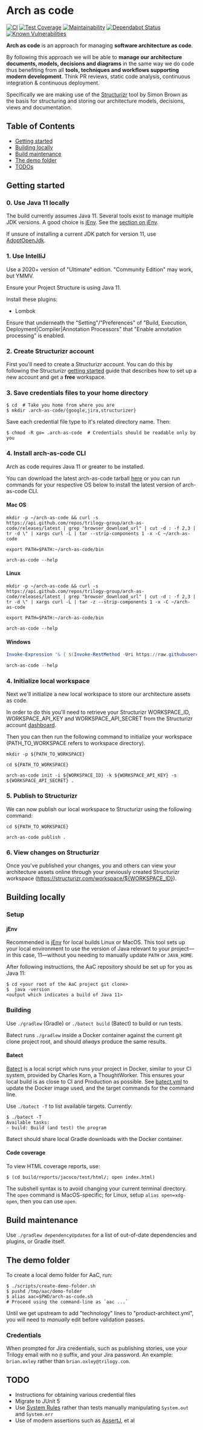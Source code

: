 # Arch as code

[![CI](https://github.com/trilogy-group/arch-as-code/workflows/CI/badge.svg?branch=master)](https://github.com/trilogy-group/arch-as-code/actions)
[![Test Coverage](https://api.codeclimate.com/v1/badges/bf154787f36e5afed62e/test_coverage)](https://codeclimate.com/github/trilogy-group/arch-as-code/test_coverage)
[![Maintainability](https://api.codeclimate.com/v1/badges/bf154787f36e5afed62e/maintainability)](https://codeclimate.com/github/trilogy-group/arch-as-code/maintainability)
[![Dependabot Status](https://api.dependabot.com/badges/status?host=github&repo=trilogy-group/arch-as-code)](https://dependabot.com)
[![Known Vulnerabilities](https://snyk.io/test/github/trilogy-group/arch-as-code/badge.svg)](https://snyk.io/test/github/trilogy-group/arch-as-code)

**Arch as code** is an approach for managing **software architecture as
code**.

By following this approach we will be able to **manage our architecture
documents, models, decisions and diagrams** in the same way we do code
thus benefiting from all **tools, techniques and workflows supporting
modern development**. Think PR reviews, static code analysis, continuous
integration & continuous deployment.

Specifically we are making use of the
[Structurizr](https://structurizr.com/) tool by Simon Brown as the basis
for structuring and storing our architecture models, decisions, views
and documentation.

## Table of Contents

* [Getting started](#getting-started)
* [Building locally](#building-locally)
* [Build maintenance](#build-maintenance)
* [The demo folder](#the-demo-folder)
* [TODOs](#todo)

## Getting started

### 0. Use Java 11 locally

The build currently assumes Java 11.  Several tools exist to manage multiple
JDK versions.  A good choice is [jEnv](https://www.jenv.be/).  See the
[section on jEnv](#jenv).

If unsure of installing a current JDK patch for version 11, use
[AdoptOpenJdk](https://adoptopenjdk.net/).

### 1. Use IntelliJ

Use a 2020+ version of "Ultimate" edition.  "Community Edition" may work, but
YMMV.

Ensure your Project Structure is using Java 11.

Install these plugins:

* Lombok

Ensure that underneath the "Setting"/"Preferences" of 
"Build, Execution, Deployment|Compiler|Annotation Processors" that "Enable
annotation processing" is enabled.

### 2. Create Structurizr account

First you'll need to create a Structurizr account. You can do this by
following the Structurizr
[getting started](https://structurizr.com/help/getting-started) guide
that describes how to set up a new account and get a **free** workspace.

### 3. Save credentials files to your home directory

```shell script
$ cd  # Take you home from where you are
$ mkdir .arch-as-code/{google,jira,structurizer}
```

Save each credential file type to it's related directory name.  Then:

```shell script
$ chmod -R go= .arch-as-code  # Credentials should be readable only by you
```

### 4. Install arch-as-code CLI

Arch as code requires Java 11 or greater to be installed.

You can download the latest arch-as-code tarball
[here](https://github.com/trilogy-group/arch-as-code/releases/latest) or
you can run commands for your respective OS below to install the latest
version of arch-as-code CLI.

#### Mac OS

```shell script
mkdir -p ~/arch-as-code && curl -s https://api.github.com/repos/trilogy-group/arch-as-code/releases/latest | grep "browser_download_url" | cut -d : -f 2,3 | tr -d \" | xargs curl -L | tar --strip-components 1 -x -C ~/arch-as-code

export PATH=$PATH:~/arch-as-code/bin

arch-as-code --help
```

#### Linux

```shell script
mkdir -p ~/arch-as-code && curl -s https://api.github.com/repos/trilogy-group/arch-as-code/releases/latest | grep "browser_download_url" | cut -d : -f 2,3 | tr -d \" | xargs curl -L | tar -z --strip-components 1 -x -C ~/arch-as-code

export PATH=$PATH:~/arch-as-code/bin

arch-as-code --help
```

#### Windows

```powershell
Invoke-Expression "& { $(Invoke-RestMethod -Uri https://raw.githubusercontent.com/trilogy-group/arch-as-code/master/scripts/install/windows/install.ps1 -Headers @{"Cache-Control"="no-cache"} ) }"

arch-as-code --help
```

### 4. Initialize local workspace

Next we'll initialize a new local workspace to store our architecture
assets as code.

In order to do this you'll need to retrieve your Structurizr
WORKSPACE_ID, WORKSPACE_API_KEY and WORKSPACE_API_SECRET from the
Structurizr account
[dashboard](https://structurizr.com/dashboard).<!-- @IGNORE PREVIOUS: link -->

Then you can then run the following command to initialize your workspace
(PATH_TO_WORKSPACE refers to workspace directory).

```shell script
mkdir -p ${PATH_TO_WORKSPACE}

cd ${PATH_TO_WORKSPACE}

arch-as-code init -i ${WORKSPACE_ID} -k ${WORKSPACE_API_KEY} -s ${WORKSPACE_API_SECRET} .
```

### 5. Publish to Structurizr

We can now publish our local workspace to Structurizr using the
following command:

```shell script
cd ${PATH_TO_WORKSPACE}

arch-as-code publish .
```

### 6. View changes on Structurizr

Once you've published your changes, you and others can view your
architecture assets online through your previously created Structurizr
workspace (https://structurizr.com/workspace/${WORKSPACE_ID}).

## Building locally

### Setup

#### jEnv

Recommended is [jEnv](https://www.jenv.be/) for local builds Linux or MacOS.
This tool sets up your local environment to use the version of Java
relevant to your project&mdash;in this case, 11&mdash;without you needing
to manually update `PATH` or `JAVA_HOME`.

After following instructions, the AaC repository should be set up for you
as Java 11:

```shell script
$ cd <your root of the AaC project git clone>
$  java -version
<output which indicates a build of Java 11>
```

### Building

Use `./gradlew` (Gradle) or `./batect build` (Batect) to build or run tests.

Batect runs `./gradlew` inside a Docker container against the current git
clone project root, and should _always_ produce the same results.

#### Batect

[Batect](https://batect.dev/) is a local script which runs your project in
Docker, similar to your CI system, provided by Charles Korn, a ThoughtWorker.
This ensures your local build is as close to CI and Production as possible.
See [batect.yml](./batect.yml) to update the Docker image used, and the
target commands for the command line.

Use `./batect -T` to list available targets.  Currently:
```shell script
$ ./batect -T
Available tasks:
- build: Build (and test) the program
```
Batect should share local Gradle downloads with the Docker container.

#### Code coverage

To view HTML coverage reports, use:
```shell script
$ (cd build/reports/jacoco/test/html/; open index.html)
```
The subshell syntax is to avoid changing your current terminal directory.
The `open` command is MacOS-specific; for Linux, setup `alias open=xdg-open`,
then you can use `open`.

## Build maintenance

Use `./gradlew dependencyUpdates` for a list of out-of-date dependencies and
plugins, or Gradle itself.

## The demo folder

To create a local demo folder for AaC, run:
```shell script
$ ./scripts/create-demo-folder.sh
$ pushd /tmp/aac/demo-folder
$ alias aac=$PWD/arch-as-code.sh
# Proceed using the command-line as `aac ...`
```
Until we get upstream to add "technology" lines to "product-architect.yml",
you will need to _manually_ edit before validation passes.

### Credentials

When prompted for Jira credentials, such as publishing stories, use your
Trilogy email with no `@` suffix, and your Jira password.  An example:
`brian.oxley` rather than `brian.oxley@trilogy.com`.

## TODO

* Instructions for obtaining various credential files
* Migrate to JUnit 5
* Use [System Rules](https://stefanbirkner.github.io/system-rules/) rather
  than tests manually manipulating `System.out` and `System.err`
* Use of modern assertions such as
  [AssertJ](https://github.com/joel-costigliola/assertj-core), et al
